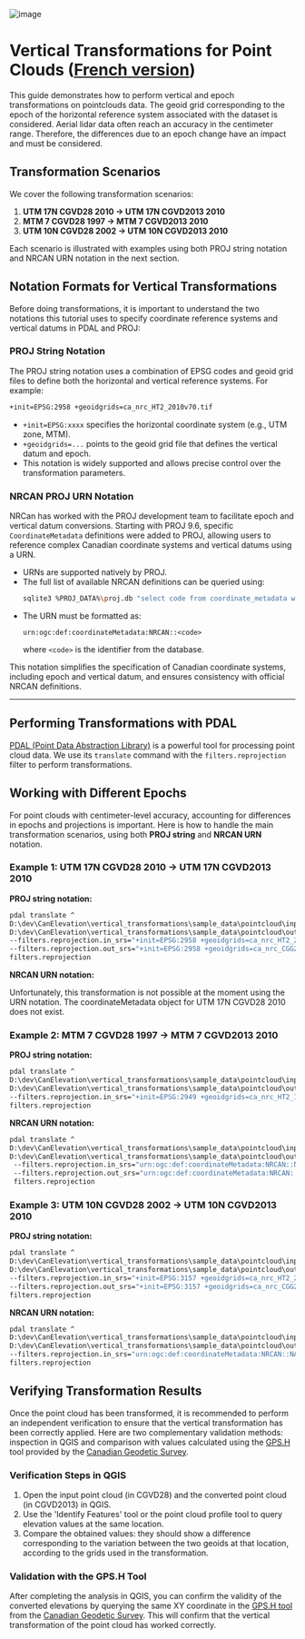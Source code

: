 ![image](https://github.com/user-attachments/assets/7fb631a8-8405-4592-9897-991f8123cd02)
# Vertical Transformations for Point Clouds ([French version](./pointcloud_transformations_FR.md))

This guide demonstrates how to perform vertical and epoch transformations on pointclouds data. The geoid grid corresponding to the epoch of the horizontal reference system associated with the dataset is considered. Aerial lidar data often reach an accuracy in the centimeter range. Therefore, the differences due to an epoch change have an impact and must be considered.

## Transformation Scenarios

We cover the following transformation scenarios:

1. **UTM 17N CGVD28 2010 → UTM 17N CGVD2013 2010**
2. **MTM 7 CGVD28 1997 → MTM 7 CGVD2013 2010**
3. **UTM 10N CGVD28 2002 → UTM 10N CGVD2013 2010**

Each scenario is illustrated with examples using both PROJ string notation and NRCAN URN notation in the next section.

## Notation Formats for Vertical Transformations

Before doing transformations, it is important to understand the two notations this tutorial uses to specify coordinate reference systems and vertical datums in PDAL and PROJ:

### PROJ String Notation

The PROJ string notation uses a combination of EPSG codes and geoid grid files to define both the horizontal and vertical reference systems. For example:

```bash
+init=EPSG:2958 +geoidgrids=ca_nrc_HT2_2010v70.tif
```

- `+init=EPSG:xxxx` specifies the horizontal coordinate system (e.g., UTM zone, MTM).
- `+geoidgrids=...` points to the geoid grid file that defines the vertical datum and epoch.
- This notation is widely supported and allows precise control over the transformation parameters.

### NRCAN PROJ URN Notation

NRCan has worked with the PROJ development team to facilitate epoch and vertical datum conversions. Starting with PROJ 9.6, specific `CoordinateMetadata` definitions were added to PROJ, allowing users to reference complex Canadian coordinate systems and vertical datums using a URN.

<!-- Some definitions are missing but can be added by running que following command:
```bash
sqlite3 %PROJ_DATA%\proj.db ".read D:\dev\CanElevation\vertical_transformations\scripts\additionnal_coordinateMetadata.sql"
``` -->


- URNs are supported natively by PROJ.
- The full list of available NRCAN definitions can be queried using:
  ```bash
  sqlite3 %PROJ_DATA%\proj.db "select code from coordinate_metadata where auth_name = 'NRCAN';"
  ```
- The URN must be formatted as:
  ```
  urn:ogc:def:coordinateMetadata:NRCAN::<code>
  ```
  where `<code>` is the identifier from the database.

This notation simplifies the specification of Canadian coordinate systems, including epoch and vertical datum, and ensures consistency with official NRCAN definitions.

---

## Performing Transformations with PDAL

[PDAL (Point Data Abstraction Library)](https://pdal.io/) is a powerful tool for processing point cloud data. We use its `translate` command with the `filters.reprojection` filter to perform transformations.

## Working with Different Epochs

For point clouds with centimeter-level accuracy, accounting for differences in epochs and projections is important. Here is how to handle the main transformation scenarios, using both **PROJ string** and **NRCAN URN** notation.

### Example 1: UTM 17N CGVD28 2010 → UTM 17N CGVD2013 2010

**PROJ string notation:**
```bash
pdal translate ^
D:\dev\CanElevation\vertical_transformations\sample_data\pointcloud\input_utm17n_cgvd28_2010.laz ^
D:\dev\CanElevation\vertical_transformations\sample_data\pointcloud\output_utm17n_cgvd2013_2010.laz ^
--filters.reprojection.in_srs="+init=EPSG:2958 +geoidgrids=ca_nrc_HT2_2010v70.tif" ^
--filters.reprojection.out_srs="+init=EPSG:2958 +geoidgrids=ca_nrc_CGG2013an83.tif" ^
filters.reprojection
```

**NRCAN URN notation:**
<!-- ```bash
pdal translate ^
D:\dev\CanElevation\vertical_transformations\sample_data\pointcloud\input_utm17n_cgvd28_2010.laz ^
D:\dev\CanElevation\vertical_transformations\sample_data\pointcloud\output_utm17n_cgvd2013_2010.laz ^
--filters.reprojection.in_srs="urn:ogc:def:coordinateMetadata:NRCAN::NAD83_CSRS_2010_UTM17_CGVD28_2010" ^
--filters.reprojection.out_srs="urn:ogc:def:coordinateMetadata:NRCAN::NAD83_CSRS_2010_UTM17_CGVD2013_2010" ^
filters.reprojection
``` -->
Unfortunately, this transformation is not possible at the moment using the URN notation. The coordinateMetadata object for UTM 17N CGVD28 2010 does not exist.

### Example 2: MTM 7 CGVD28 1997 → MTM 7 CGVD2013 2010

**PROJ string notation:**
```bash
pdal translate ^
D:\dev\CanElevation\vertical_transformations\sample_data\pointcloud\input_mtm7_cgvd28_1997.laz ^
D:\dev\CanElevation\vertical_transformations\sample_data\pointcloud\output_mtm7_cgvd2013_2010.laz ^
--filters.reprojection.in_srs="+init=EPSG:2949 +geoidgrids=ca_nrc_HT2_1997.tif" ^ --filters.reprojection.out_srs="+init=EPSG:2949 +geoidgrids=ca_nrc_CGG2013an83.tif" ^
filters.reprojection
```

**NRCAN URN notation:**
```bash
pdal translate ^
D:\dev\CanElevation\vertical_transformations\sample_data\pointcloud\input_mtm7_cgvd28_1997.laz ^
D:\dev\CanElevation\vertical_transformations\sample_data\pointcloud\output_mtm7_cgvd2013_2010.laz ^
 --filters.reprojection.in_srs="urn:ogc:def:coordinateMetadata:NRCAN::NAD83_CSRS_1997_MTM7_HT2_1997" ^
 --filters.reprojection.out_srs="urn:ogc:def:coordinateMetadata:NRCAN::NAD83_CSRS_2010_MTM7_CGVD2013_2010" ^
 filters.reprojection
```

### Example 3: UTM 10N CGVD28 2002 → UTM 10N CGVD2013 2010

<!-- Pour cette transformation, je m'attendais à ce que la transformation d'époque affecte également la position x, y.
C'est seulement le z qui change dans lle cas de la notation PROJ. J'ai validé avec gps-h et en utilisant HT2_2002_to_CGG2013, j'obtiens la même valeur de Z.
Avec la notation PROJ, nous utilisons le epsg générique pour l'horizontal alors je crois que le résultat est correct.

Avec la notation URN, la transformation se fait correctement. On peut valider le résultat en combinant TRX pour le x et y et GPS-H pour le Z.

Il faudrait revoir le format de ce tutoriel. Les transformations d'époques devraient être démontrées par l'utilisation des URN seulement. Il faudra également ajouter des définitions afin de couvrir tous les cas possibles.-->

**PROJ string notation:**
```bash
pdal translate ^
D:\dev\CanElevation\vertical_transformations\sample_data\pointcloud\input_utm10n_cgvd28_2002.laz ^
D:\dev\CanElevation\vertical_transformations\sample_data\pointcloud\output_utm10n_cgvd2013_2010.laz ^
--filters.reprojection.in_srs="+init=EPSG:3157 +geoidgrids=ca_nrc_HT2_2002v70.tif" ^
--filters.reprojection.out_srs="+init=EPSG:3157 +geoidgrids=ca_nrc_CGG2013an83.tif" ^
filters.reprojection
```

**NRCAN URN notation:**
```bash
pdal translate ^
D:\dev\CanElevation\vertical_transformations\sample_data\pointcloud\input_utm10n_cgvd28_2002.laz ^
D:\dev\CanElevation\vertical_transformations\sample_data\pointcloud\output_utm10n_cgvd2013_2010.laz ^
--filters.reprojection.in_srs="urn:ogc:def:coordinateMetadata:NRCAN::NAD83_CSRS_2002_UTM10_HT2_2002" ^ --filters.reprojection.out_srs="urn:ogc:def:coordinateMetadata:NRCAN::NAD83_CSRS_2010_UTM10_CGVD2013_2010" ^
filters.reprojection
```

## Verifying Transformation Results

Once the point cloud has been transformed, it is recommended to perform an independent verification to ensure that the vertical transformation has been correctly applied. Here are two complementary validation methods: inspection in QGIS and comparison with values calculated using the [GPS.H](https://webapp.csrs-scrs.nrcan-rncan.gc.ca/geod/tools-outils/gpsh.php) tool provided by the [Canadian Geodetic Survey](https://natural-resources.canada.ca/science-data/science-research/geomatics/geodetic-reference-systems).

### Verification Steps in QGIS

1. Open the input point cloud (in CGVD28) and the converted point cloud (in CGVD2013) in QGIS.
2. Use the 'Identify Features' tool or the point cloud profile tool to query elevation values at the same location.
3. Compare the obtained values: they should show a difference corresponding to the variation between the two geoids at that location, according to the grids used in the transformation.

### Validation with the GPS.H Tool

After completing the analysis in QGIS, you can confirm the validity of the converted elevations by querying the same XY coordinate in the [GPS.H tool](https://webapp.csrs-scrs.nrcan-rncan.gc.ca/geod/tools-outils/gpsh.php?locale=en) from the [Canadian Geodetic Survey](https://natural-resources.canada.ca/science-data/science-research/geomatics/geodetic-reference-systems). This will confirm that the vertical transformation of the point cloud has worked correctly.



